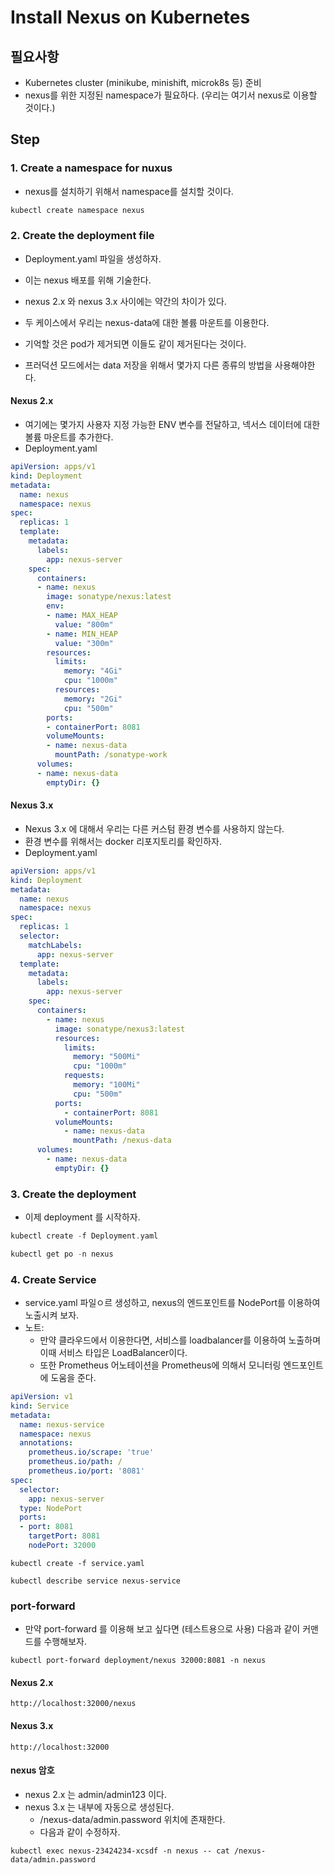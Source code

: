 # Install Nexus on Kubernetes

## 필요사항 

- Kubernetes cluster (minikube, minishift, microk8s 등) 준비
- nexus를 위한 지정된 namespace가 필요하다. (우리는 여기서 nexus로 이용할 것이다.)

## Step 

### 1. Create a namespace for nuxus 

- nexus를 설치하기 위해서 namespace를 설치할 것이다. 

```go
kubectl create namespace nexus
```

### 2. Create the deployment file 

- Deployment.yaml 파일을 생성하자. 
- 이는 nexus 배포를 위해 기술한다.
  
- nexus 2.x 와 nexus 3.x 사이에는 약간의 차이가 있다. 
- 두 케이스에서 우리는 nexus-data에 대한 볼륨 마운트를 이용한다. 
- 기억할 것은 pod가 제거되면 이들도 같이 제거된다는 것이다. 
- 프러덕션 모드에서는 data 저장을 위해서 몇가지 다른 종류의 방법을 사용해야한다. 

#### Nexus 2.x

- 여기에는 몇가지 사용자 지정 가능한 ENV 변수를 전달하고, 넥서스 데이터에 대한 볼륨 마운트를 추가한다. 
- Deployment.yaml

```yaml
apiVersion: apps/v1
kind: Deployment
metadata:
  name: nexus
  namespace: nexus
spec:
  replicas: 1
  template:
    metadata:
      labels:
        app: nexus-server
    spec:
      containers:
      - name: nexus
        image: sonatype/nexus:latest
        env:
        - name: MAX_HEAP
          value: "800m"
        - name: MIN_HEAP
          value: "300m"
        resources:
          limits:
            memory: "4Gi"
            cpu: "1000m"
          resources:
            memory: "2Gi"
            cpu: "500m"
        ports:
        - containerPort: 8081
        volumeMounts:
        - name: nexus-data
          mountPath: /sonatype-work
      volumes:
      - name: nexus-data
        emptyDir: {}
```

#### Nexus 3.x

- Nexus 3.x 에 대해서 우리는 다른 커스텀 환경 변수를 사용하지 않는다.
- 환경 변수를 위해서는 docker 리포지토리를 확인하자. 
- Deployment.yaml

```yaml
apiVersion: apps/v1
kind: Deployment
metadata:
  name: nexus
  namespace: nexus
spec:
  replicas: 1
  selector:
    matchLabels:
      app: nexus-server
  template:
    metadata:
      labels:
        app: nexus-server
    spec:
      containers:
        - name: nexus
          image: sonatype/nexus3:latest
          resources:
            limits:
              memory: "500Mi"
              cpu: "1000m"
            requests:
              memory: "100Mi"
              cpu: "500m"
          ports:
            - containerPort: 8081
          volumeMounts:
            - name: nexus-data
              mountPath: /nexus-data
      volumes:
        - name: nexus-data
          emptyDir: {}
```

### 3. Create the deployment

- 이제 deployment 를 시작하자. 

```go
kubectl create -f Deployment.yaml
```

```go
kubectl get po -n nexus
```

### 4. Create Service 

- service.yaml 파일ㅇ르 생성하고, nexus의 엔드포인트를 NodePort를 이용하여 노출시켜 보자. 
- 노트: 
  - 만약 클라우드에서 이용한다면, 서비스를 loadbalancer를 이용하여 노출하며 이때 서비스 타입은 LoadBalancer이다. 
  - 또한 Prometheus 어노테이션을 Prometheus에 의해서 모니터링 엔드포인트에 도움을 준다. 

```yaml
apiVersion: v1
kind: Service
metadata:
  name: nexus-service
  namespace: nexus
  annotations:
    prometheus.io/scrape: 'true'
    prometheus.io/path: /
    prometheus.io/port: '8081'
spec:
  selector:
    app: nexus-server
  type: NodePort
  ports:
  - port: 8081
    targetPort: 8081
    nodePort: 32000
```

```
kubectl create -f service.yaml

kubectl describe service nexus-service
```

### port-forward

- 만약 port-forward 를 이용해 보고 싶다면 (테스트용으로 사용) 다음과 같이 커맨드를 수행해보자. 

```
kubectl port-forward deployment/nexus 32000:8081 -n nexus
```

#### Nexus 2.x


```
http://localhost:32000/nexus
```

#### Nexus 3.x

```
http://localhost:32000
```

#### nexus 암호 

- nexus 2.x 는 admin/admin123 이다. 
- nexus 3.x 는 내부에 자동으로 생성된다. 
  - /nexus-data/admin.password 위치에 존재한다. 
  - 다음과 같이 수정하자. 
 
```
kubectl exec nexus-23424234-xcsdf -n nexus -- cat /nexus-data/admin.password
```
